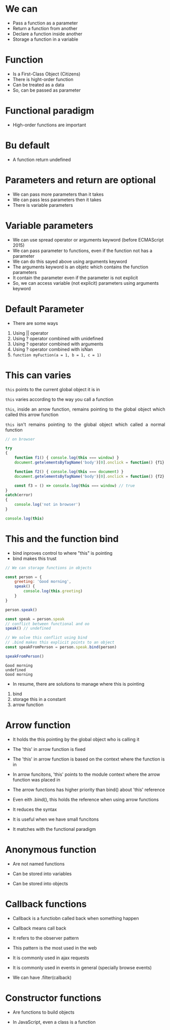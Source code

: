 # We can

- Pass a function as a parameter
- Return a function from another
- Declare a function inside another
- Storage a function in a variable

# Function

- Is a First-Class Object (Citizens)
- There is hight-order function
- Can be treated as a data
- So, can be passed as parameter

# Functional paradigm

- High-order functions are important

# Bu default

- A function return undefined

# Parameters and return are optional

- We can pass more parameters than it takes
- We can pass less parameters then it takes
- There is variable parameters

# Variable parameters

- We can use spread operator or arguments keyword (before ECMAScript 2015)
- We can pass parameter to functions, even if the function not has a parameter
- We can do this sayed above using arguments keyword
- The arguments keyword is an objetc which contains the function parameters
- It contain the parameter even if the parameter is not explicit
- So, we can access variable (not explicit) parameters using arguments keyword

# Default Parameter

- There are some ways

<div style="text-align:justify">
	<ol>
		<li>Using || operator</li>
		<li>Using ? operator combined with unidefined</li>
		<li>Using ? operator combined with arguments</li>
		<li>Using ? operator combined with isNan</li>
		<li><code>function myFuction(a = 1, b = 1, c = 1)</code></li>
	</ol>
</div>

# This can varies

<div style="text-align:justify">
	<p><code>this</code> points to the current global object it is in</p>
	<p><code>this</code> varies according to the way you call a function</p>
	<p><code>this</code>, inside an arrow function, remains pointing to the global object which called this arrow function</p>
	<p><code>this</code> isn't remains pointing to the global object which called a normal function</p>
</div>

```javascript
// on browser

try
{
	function f1() { console.log(this === window) }
	document.getelementsByTagName('body')[0].onclick = function() {f1} // false

	function f2() { console.log(this === document) }
	document.getelementsByTagName('body')[0].onclick = function() {f2} // true

	const f3 = () => console.log(this === window) // true
}
catch(error)
{
	console.log('not in browser')
}

console.log(this)
```

# This and the function bind

- bind inproves control to  where "this" is pointing
- bind makes this trust

```javascript
// We can storage functions in objects

const person = {
	greeting: 'Good morning',
	speak() {
		console.log(this.greeting)
	}
}

person.speak()

const speak = person.speak
// conflict between functional and oo
speak() // undefined

// We solve this conflict using bind
// .bind makes this explicit points to an object
const speakFromPerson = person.speak.bind(person)

speakFromPerson()

```

```console
Good morning
undefined
Good morning
```

- In resume, there are solutions to manage where this is pointing

<div style="text-align:justify">
	<ol>
	    <li>bind</li>
	    <li>storage this in a constant</li>
	    <li>arrow function</li>
	</ol>
</div>

# Arrow function

- It holds the this pointing by the global object who is calling it

- The 'this' in arrow function is fixed

- The 'this' in arrow function is based on the context where the function is in

- In arrow funcitons, 'this' points to the module context where the arrow function was placed in

- The arrow functions has higher priority than bind() about 'this' reference

- Even eith .bind(), this holds the reference when using arrow functions

- It reduces the syntax

- It is useful when we have small funcitons

- It matches with the functional paradigm

# Anonymous function

- Are not named functions

- Can be stored into variables

- Can be stored into objects

# Callback functions

- Callback is a functiobn called back when something happen

- Callback means call back

- It refers to the observer pattern

- This pattern is the most used in the web

- It is commonly used in ajax requests

- It is commonly used in events in general (specially browse events)

- We can have <array>.filter(calback)

# Constructor functions

- Are functions to build objects

- In JavaScript, even a class is a function